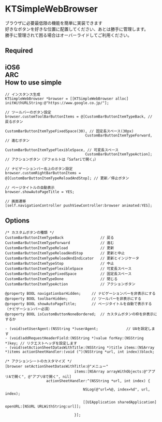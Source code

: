 KTSimpleWebBrowser
==================

ブラウザに必要最低限の機能を簡単に実装できます  
好きなボタンを好きな位置に配置してください、あとは勝手に管理します。  
勝手に管理されて困る場合はオーバーライドしてご利用ください。  

Required
-----------------
iOS6  
ARC  
How to use simple
-----------------

    // インスタンス生成
	KTSimpleWebBrowser *browser = [[KTSimpleWebBrowser alloc] initWithURLString:@"https://www.google.co.jp/"];
	
	// ツールバーのボタン設定
	browser.customToolBarButtonItems = @[CustomBarButtonItemTypeBack, // 戻るボタン
										 CustomBarButtonItemTypeFixedSpace(30), // 固定長スペース(30px)
										 CustomBarButtonItemTypeForward, // 進むボタン
										 CustomBarButtonItemTypeFlexibleSpace, // 可変長スペース
										 CustomBarButtonItemTypeAction]; // アクションボタン（デフォルトは「Safariで開く」）
	
	// ナビゲーションバー右上のボタン設定
	browser.customRightBarButtonItems = @[CustomBarButtonItemTypeReloadAndStop]; // 更新／停止ボタン
	
	// ページタイトルの自動表示
	browser.showAutoPageTitle = YES;
	
	// 画面遷移
	[self.navigationController pushViewController:browser animated:YES];
	

Options
---------------

	/* カスタムボタンの種類 */
	CustomBarButtonItemTypeBack					// 戻る
	CustomBarButtonItemTypeForward				// 進む
	CustomBarButtonItemTypeReload				// 更新
	CustomBarButtonItemTypeReloadAndStop		// 更新と中止
	CustomBarButtonItemTypeReloadAndIndicator	// 更新とインジケータ
	CustomBarButtonItemTypeStop					// 中止
	CustomBarButtonItemTypeFlexibleSpace		// 可変長スペース
	CustomBarButtonItemTypeFixedSpace			// 固定長スペース
	CustomBarButtonItemTypeDone					// 閉じる
	CustomBarButtonItemTypeAction				// アクションボタン
	
	@property BOOL navigationbarHidden;		// ナビゲーションバーを非表示にする
	@property BOOL toolbarHidden;			// ツールバーを非表示にする
	@property BOOL showAutoPageTitle;		// ページタイトルを自動で表示する（ナビゲーションバー必須）
	@property BOOL isCustomButtonNoneBordered; 	// カスタムボタンの枠を非表示にするか

	- (void)setUserAgent:(NSString *)userAgent;				// UAを設定します
	- (void)addRequestHeaderField:(NSString *)value forKey:(NSString *)key;	// リクエストヘッダを設定します
	- (void)setActionSheetDatasWithTitle:(NSString *)title items:(NSArray *)items actionSheetHandler:(void (^)(NSString *url, int index))block;

    /* アクションシートのカスタマイズ */
	[browser setActionSheetDatasWithTitle:@"メニュー"
									items:[NSArray arrayWithObjects:@"アプリAで開く", @"アプリBで開く", nil]
					   actionSheetHandler:^(NSString *url, int index) {
										
										NSLog(@"url=%@, index=%d", url, index);
										
										[[UIApplication sharedApplication] openURL:[NSURL URLWithString:url]];
										
									}];
